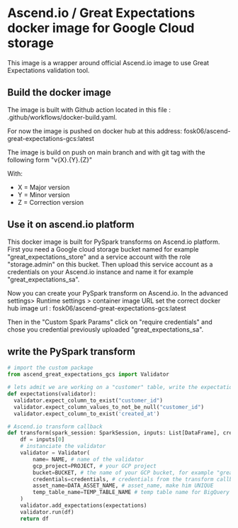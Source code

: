 # Ascend.io / Great Expectations docker image for Google Cloud storage

This image is a wrapper around official Ascend.io image to use Great Expectations validation tool.

## Build the docker image

The image is built with Github action located in this file :  .github/workflows/docker-build.yaml.

For now the image is pushed on docker hub at this address: fosk06/ascend-great-expectations-gcs:latest

The image is build on push on main branch and with git tag with the following form "v{X}.{Y}.{Z}"

With:

- X = Major version
- Y = Minor version
- Z = Correction version

## Use it on ascend.io platform  

This docker image is built for PySpark transforms on Ascend.io platform.
First you need a Google cloud storage bucket named for example "great_expectations_store" and a service account with the role "storage.admin" on this bucket.
Then upload this service account as a credentials on your Ascend.io instance and name it for example "great_expectations_sa".

Now you can create your PySpark transform on Ascend.io.
In the advanced settings> Runtime settings > container image URL set the correct docker hub image url : fosk06/ascend-great-expectations-gcs:latest

Then in the "Custom Spark Params" click on "require credentials" and chose you credential previously uploaded "great_expectations_sa".

## write the PySpark transform

```python
# import the custom package
from ascend_great_expectations_gcs import Validator

# lets admit we are working on a "customer" table, write the expectations in specific function
def expectations(validator):
  validator.expect_column_to_exist("customer_id")
  validator.expect_column_values_to_not_be_null("customer_id")
  validator.expect_column_to_exist('created_at')

# Ascend.io transform callback
def transform(spark_session: SparkSession, inputs: List[DataFrame], credentials=None):
    df = inputs[0]
    # instanciate the validator
    validator = Validator(
        name= NAME, # name of the validator
        gcp_project=PROJECT, # your GCP project
        bucket=BUCKET, # the name of your GCP bucket, for example "great_expectations_store"
        credentials=credentials, # credentials from the transform callback
        asset_name=DATA_ASSET_NAME, # asset_name, make him UNIQUE
        temp_table_name=TEMP_TABLE_NAME # temp table name for BigQuery
    )
    validator.add_expectations(expectations)
    validator.run(df)
    return df

```
